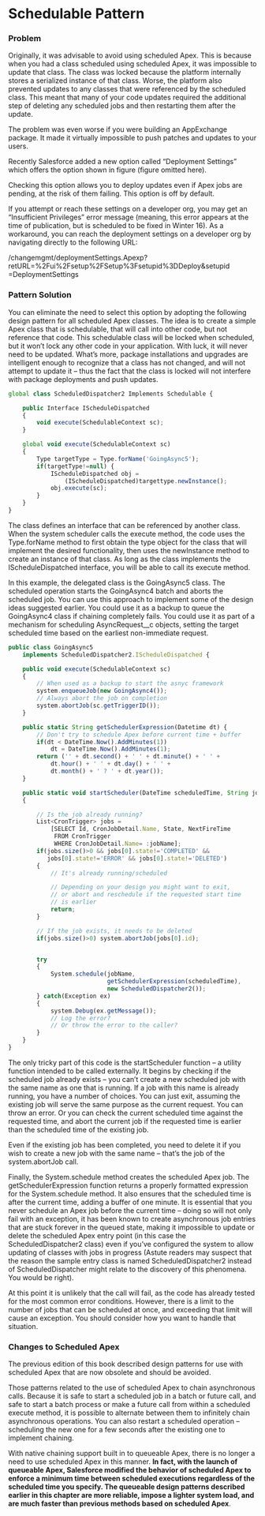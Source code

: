 # Schedulable Pattern

### Problem
Originally, it was advisable to avoid using scheduled Apex. This is because when you had a class scheduled using scheduled Apex, it was impossible to update that class. The class was locked because the platform internally stores a serialized instance of that class. Worse, the platform also prevented updates to any classes that were referenced by the scheduled class. This meant that many of your code updates required the additional step of deleting any scheduled jobs and then restarting them after the update.

The problem was even worse if you were building an AppExchange package. It made it virtually impossible to push patches and updates to your users.

Recently Salesforce added a new option called “Deployment Settings” which offers the option shown in figure
(figure omitted here).

Checking this option allows you to deploy updates even if Apex jobs are pending, at the risk of them failing. This option is off by default.

If you attempt or reach these settings on a developer org, you may get an “Insufficient Privileges” error message (meaning, this error appears at the time of publication, but is scheduled to be fixed in Winter 16). As a workaround, you can reach the deployment settings on a developer org by navigating directly to the following URL:

/changemgmt/deploymentSettings.Apexp?retURL=%2Fui%2Fsetup%2FSetup%3Fsetupid%3DDeploy&setupid =DeploymentSettings

### Pattern Solution
You can eliminate the need to select this option by adopting the following design pattern for all scheduled Apex classes. The idea is to create a simple Apex class that is schedulable, that will call into other code, but not reference that code. This schedulable class will be locked when scheduled, but it won’t lock any other code in your application. With luck, it will never need to be updated. What’s more, package installations and upgrades are intelligent enough to recognize that a class has not changed, and will not attempt to update it – thus the fact that the class is locked will not interfere with package deployments and push updates.

```javascript
global class ScheduledDispatcher2 Implements Schedulable {

	public Interface IScheduleDispatched
    {
        void execute(SchedulableContext sc);
    }

    global void execute(SchedulableContext sc)
    {
        Type targetType = Type.forName('GoingAsync5');   
        if(targetType!=null) {
            IScheduleDispatched obj =
            	(IScheduleDispatched)targettype.newInstance();
            obj.execute(sc);   
        }
    }
}
```
The class defines an interface that can be referenced by another class. When the system scheduler calls the execute method, the code uses the Type.forName method to first obtain the type object for the class that will implement the desired functionality, then uses the newInstance method to create an instance of that class. As long as the class implements the IScheduleDispatched interface, you will be able to call its execute method.

In this example, the delegated class is the GoingAsync5 class. The scheduled operation starts the GoingAsync4 batch and aborts the scheduled job. You can use this approach to implement some of the design ideas suggested earlier. You could use it as a backup to queue the GoingAsync4 class if chaining completely fails. You could use it as part of a mechanism for scheduling AsyncRequest__c objects, setting the target scheduled time based on the earliest non-immediate request.

```javascript
public class GoingAsync5
	implements ScheduledDispatcher2.IScheduleDispatched {

    public void execute(SchedulableContext sc)
    {
      	// When used as a backup to start the asnyc framework
      	system.enqueueJob(new GoingAsync4());
      	// Always abort the job on completion
        system.abortJob(sc.getTriggerID());
    }

    public static String getSchedulerExpression(Datetime dt) {
    	// Don't try to schedule Apex before current time + buffer
    	if(dt < DateTime.Now().AddMinutes(1))
    		dt = DateTime.Now().AddMinutes(1);
        return ('' + dt.second() + ' ' + dt.minute() + ' ' +
        	dt.hour() + ' ' + dt.day() + ' ' +
        	dt.month() + ' ? ' + dt.year());
    }

    public static void startScheduler(DateTime scheduledTime, String jobName)
    {

        // Is the job already running?
        List<CronTrigger> jobs =
        	[SELECT Id, CronJobDetail.Name, State, NextFireTime
             FROM CronTrigger
             WHERE CronJobDetail.Name= :jobName];
    	if(jobs.size()>0 && jobs[0].state!='COMPLETED' &&
           jobs[0].state!='ERROR' && jobs[0].state!='DELETED')
    	{
            // It's already running/scheduled

			// Depending on your design you might want to exit,
			// or abort and reschedule if the requested start time
			// is earlier
			return;            
        }

        // If the job exists, it needs to be deleted
        if(jobs.size()>0) system.abortJob(jobs[0].id);


        try
        {
	        System.schedule(jobName,
	                        getSchedulerExpression(scheduledTime),
	                        new ScheduledDispatcher2());
        } catch(Exception ex)
        {
        	system.Debug(ex.getMessage());
        	// Log the error?
        	// Or throw the error to the caller?
        }
    }
}
```
The only tricky part of this code is the startScheduler function – a utility function intended to be called externally. It begins by checking if the scheduled job already exists – you can’t create a new scheduled job with the same name as one that is running. If a job with this name is already running, you have a number of choices. You can just exit, assuming the existing job will serve the same purpose as the current request. You can throw an error. Or you can check the current scheduled time against the requested time, and abort the current job if the requested time is earlier than the scheduled time of the existing job.

Even if the existing job has been completed, you need to delete it if you wish to create a new job with the same name – that’s the job of the system.abortJob call.

Finally, the System.schedule method creates the scheduled Apex job. The getSchedulerExpression function returns a properly formatted expression for the System.schedule method. It also ensures that the scheduled time is after the current time, adding a buffer of one minute. It is essential that you never schedule an Apex job before the current time – doing so will not only fail with an exception, it has been known to create asynchronous job entries that are stuck forever in the queued state, making it impossible to update or delete the scheduled Apex entry point (in this case the ScheduledDispatcher2 class) even if you’ve configured the system to allow updating of classes with jobs in progress (Astute readers may suspect that the reason the sample entry class is named ScheduledDispatcher2 instead of ScheduledDispatcher might relate to the discovery of this phenomena. You would be right).

At this point it is unlikely that the call will fail, as the code has already tested for the most common error conditions. However, there is a limit to the number of jobs that can be scheduled at once, and exceeding that limit will cause an exception. You should consider how you want to handle that situation.

### Changes to Scheduled Apex

The previous edition of this book described design patterns for use with scheduled Apex that are now obsolete and should be avoided.

Those patterns related to the use of scheduled Apex to chain asynchronous calls. Because it is safe to start a scheduled job in a batch or future call, and safe to start a batch process or make a future call from within a scheduled execute method, it is possible to alternate between them to infinitely chain asynchronous operations. You can also restart a scheduled operation – scheduling the new one for a few seconds after the existing one to implement chaining.

With native chaining support built in to queueable Apex, there is no longer a need to use scheduled Apex in this manner. **In fact, with the launch of queueable Apex, Salesforce modified the behavior of scheduled Apex to enforce a minimum time between scheduled executions regardless of the scheduled time you specify. The queueable design patterns described earlier in this chapter are more reliable, impose a lighter system load, and are much faster than previous methods based on scheduled Apex**.
